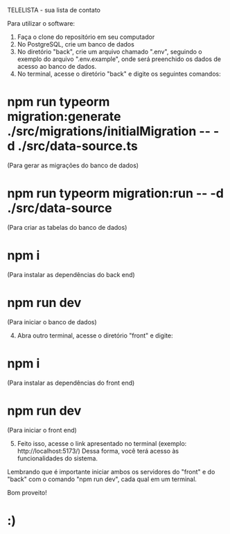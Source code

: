TELELISTA - sua lista de contato

Para utilizar o software:

1. Faça o clone do repositório em seu computador
2. No PostgreSQL, crie um banco de dados
3. No diretório "back", crie um arquivo chamado ".env", seguindo o exemplo do arquivo ".env.example", onde será preenchido os dados de acesso ao banco de dados.
4. No terminal, acesse o diretório "back" e digite os seguintes comandos:

# npm run typeorm migration:generate ./src/migrations/initialMigration -- -d ./src/data-source.ts

(Para gerar as migrações do banco de dados)

# npm run typeorm migration:run -- -d ./src/data-source

(Para criar as tabelas do banco de dados)

# npm i

(Para instalar as dependências do back end)

# npm run dev

(Para iniciar o banco de dados)

4. Abra outro terminal, acesse o diretório "front" e digite:

# npm i

(Para instalar as dependências do front end)

# npm run dev

(Para iniciar o front end)

5. Feito isso, acesse o link apresentado no terminal (exemplo: http://localhost:5173/)
   Dessa forma, você terá acesso às funcionalidades do sistema.

Lembrando que é importante iniciar ambos os servidores do "front" e do "back" com o comando "npm run dev", cada qual em um terminal.

Bom proveito!

# :)

